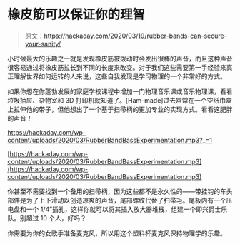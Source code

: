 # 橡皮筋可以保证你的理智

> 原文：<https://hackaday.com/2020/03/19/rubber-bands-can-secure-your-sanity/>

小时候最大的乐趣之一就是发现橡皮筋被拨动时会发出很棒的声音，而且这种声音很容易通过将橡皮筋拉长到不同的长度来改变。对于我们这些需要第一手经验来真正理解世界如何运转的人来说，这些自我发现是学习物理的一个非常好的方式。

如果你想在你蓬勃发展的家庭学校课程中增加一门物理音乐课或音乐物理课，看看垃圾抽屉、杂物室和 3D 打印机就知道了。[Ham-made]过去常常在一个空纸巾盒上拉伸他的带子，但他想出了一个基于扫帚柄的更加专业的实现方式。看看这肥胖的声音！

<https://hackaday.com/wp-content/uploads/2020/03/RubberBandBassExperimentation.mp3?_=1>

[https://hackaday.com/wp-content/uploads/2020/03/RubberBandBassExperimentation.mp3](https://hackaday.com/wp-content/uploads/2020/03/RubberBandBassExperimentation.mp3)

你甚至不需要找到一个备用的扫帚柄，因为这些都不是永久性的——带挂钩的车头部件是为了上下滑动以创造凉爽的声音，尾部螺纹代替了扫帚毛。尾板内有一个压电盘和一个 1/4”插孔，这样你就可以将其插入放大器堆栈，组建一个即兴爵士乐队。别超过 10 个人，好吗？

你需要为你的女歌手准备麦克风，所以用这个塑料杯麦克风保持物理学的乐趣。